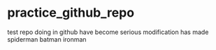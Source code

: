 # practice_github_repo
test repo
doing in github
have become serious
modification has made
spiderman
batman
ironman
